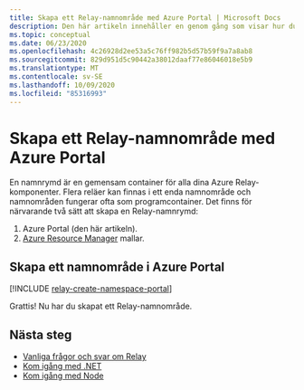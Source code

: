 ```yaml
---
title: Skapa ett Relay-namnområde med Azure Portal | Microsoft Docs
description: Den här artikeln innehåller en genom gång som visar hur du skapar ett relä namn område med hjälp av Azure Portal.
ms.topic: conceptual
ms.date: 06/23/2020
ms.openlocfilehash: 4c26928d2ee53a5c76ff982b5d57b59f9a7a8ab8
ms.sourcegitcommit: 829d951d5c90442a38012daaf77e86046018e5b9
ms.translationtype: MT
ms.contentlocale: sv-SE
ms.lasthandoff: 10/09/2020
ms.locfileid: "85316993"
---
```

# <a name="create-a-relay-namespace-using-the-azure-portal"></a>Skapa ett Relay-namnområde med Azure Portal

En namnrymd är en gemensam container för alla dina Azure Relay-komponenter. Flera reläer kan finnas i ett enda namnområde och namnområden fungerar ofta som programcontainer. Det finns för närvarande två sätt att skapa en Relay-namnrymd:

1. Azure Portal (den här artikeln).
2. [Azure Resource Manager](../azure-resource-manager/management/overview.md) mallar.

## <a name="create-a-namespace-in-the-azure-portal"></a>Skapa ett namnområde i Azure Portal

[!INCLUDE [relay-create-namespace-portal](../../includes/relay-create-namespace-portal.md)]

Grattis! Nu har du skapat ett Relay-namnområde.

## <a name="next-steps"></a>Nästa steg

* [Vanliga frågor och svar om Relay](relay-faq.md)
* [Kom igång med .NET](relay-hybrid-connections-dotnet-get-started.md)
* [Kom igång med Node](relay-hybrid-connections-node-get-started.md)

